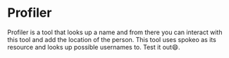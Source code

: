 # Profiler
Profiler is a tool that looks up a name and from there you can interact with this tool and add the location of the person. This tool uses spokeo as its resource and looks up possible usernames to. Test it out😄.
